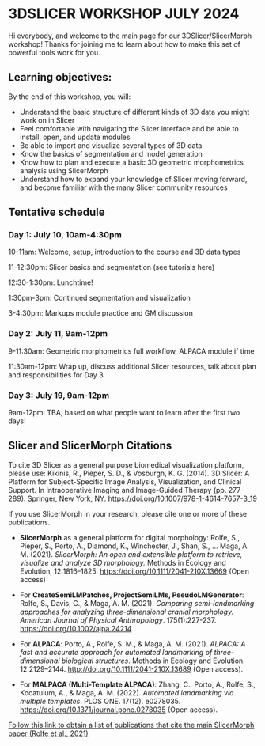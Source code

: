 # 3DSLICER WORKSHOP JULY 2024 

Hi everybody, and welcome to the main page for our 3DSlicer/SlicerMorph workshop! Thanks for joining me to learn about how to make this set of powerful tools work for you.

## Learning objectives:
By the end of this workshop, you will:
- Understand the basic structure of different kinds of 3D data you might work on in Slicer
- Feel comfortable with navigating the Slicer interface and be able to install, open, and update modules
- Be able to import and visualize several types of 3D data
- Know the basics of segmentation and model generation
- Know how to plan and execute a basic 3D geometric morphometrics analysis using SlicerMorph
- Understand how to expand your knowledge of Slicer moving forward, and become familiar with the many Slicer community resources

## Tentative schedule
### Day 1: July 10, 10am-4:30pm

10-11am: Welcome, setup, introduction to the course and 3D data types

11-12:30pm: Slicer basics and segmentation (see tutorials here)

12:30-1:30pm: Lunchtime!

1:30pm-3pm: Continued segmentation and visualization

3-4:30pm: Markups module practice and GM discussion

### Day 2: July 11, 9am-12pm

9-11:30am: Geometric morphometrics full workflow, ALPACA module if time

11:30am-12pm: Wrap up, discuss additional Slicer resources, talk about plan and responsibilities for Day 3

### Day 3: July 19, 9am-12pm

9am-12pm: TBA, based on what people want to learn after the first two days!

## Slicer and SlicerMorph Citations
To cite 3D Slicer as a general purpose biomedical visualization platform, please use: Kikinis, R., Pieper, S. D., & Vosburgh, K. G. (2014). 3D Slicer: A Platform for Subject-Specific Image Analysis, Visualization, and Clinical Support. In Intraoperative Imaging and Image-Guided Therapy (pp. 277–289). Springer, New York, NY. https://doi.org/10.1007/978-1-4614-7657-3_19

If you use SlicerMorph in your research, please cite one or more of these publications.

* **SlicerMorph** as a general platform for digital morphology: Rolfe, S., Pieper, S., Porto, A., Diamond, K., Winchester, J., Shan, S., … Maga, A. M. (2021). _SlicerMorph: An open and extensible platform to retrieve, visualize and analyze 3D morphology._ Methods in Ecology and Evolution, 12:1816–1825. https://doi.org/10.1111/2041-210X.13669 (Open access)

* For **CreateSemiLMPatches, ProjectSemiLMs, PseudoLMGenerator**: Rolfe, S., Davis, C., & Maga, A. M. (2021). _Comparing semi-landmarking approaches for analyzing three-dimensional cranial morphology. American Journal of Physical Anthropology_. 175(1):227-237. https://doi.org/10.1002/ajpa.24214

* For **ALPACA**: Porto, A., Rolfe, S. M., & Maga, A. M. (2021). _ALPACA: A fast and accurate approach for automated landmarking of three-dimensional biological structures_. Methods in Ecology and Evolution. 12:2129–2144. http://doi.org/10.1111/2041-210X.13689 (Open access).

* For **MALPACA (Multi-Template ALPACA)**: Zhang, C., Porto, A., Rolfe, S., Kocatulum, A., & Maga, A. M. (2022). _Automated landmarking via multiple templates_. PLOS ONE. 17(12). e0278035. https://doi.org/10.1371/journal.pone.0278035 (Open access).

[Follow this link to obtain a list of publications that cite the main SlicerMorph paper (Rolfe et al., 2021)](https://scholar.google.com/scholar?hl=en&as_sdt=5,48&sciodt=0,48&cites=13786917364486709604&scipsc=&q=&scisbd=1)
